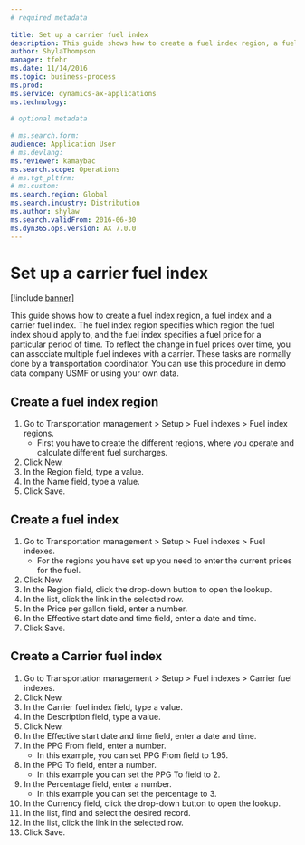 ```yaml
--- 
# required metadata 
 
title: Set up a carrier fuel index
description: This guide shows how to create a fuel index region, a fuel index and a carrier fuel index. 
author: ShylaThompson
manager: tfehr 
ms.date: 11/14/2016
ms.topic: business-process 
ms.prod:  
ms.service: dynamics-ax-applications 
ms.technology:  
 
# optional metadata 
 
# ms.search.form:   
audience: Application User 
# ms.devlang:  
ms.reviewer: kamaybac
ms.search.scope: Operations 
# ms.tgt_pltfrm:  
# ms.custom:  
ms.search.region: Global
ms.search.industry: Distribution
ms.author: shylaw
ms.search.validFrom: 2016-06-30 
ms.dyn365.ops.version: AX 7.0.0 
---
```

# Set up a carrier fuel index

[!include [banner](../../includes/banner.md)]

This guide shows how to create a fuel index region, a fuel index and a carrier fuel index. The fuel index region specifies which region the fuel index should apply to, and the fuel index specifies a fuel price for a particular period of time. To reflect the change in fuel prices over time, you can associate multiple fuel indexes with a carrier.  These tasks are normally done by a transportation coordinator. You can use this procedure in demo data company USMF or using your own data.


## Create a fuel index region
1. Go to Transportation management > Setup > Fuel indexes > Fuel index regions.
    * First you have to create the different regions, where you operate and calculate different fuel surcharges.  
2. Click New.
3. In the Region field, type a value.
4. In the Name field, type a value.
5. Click Save.

## Create a fuel index
1. Go to Transportation management > Setup > Fuel indexes > Fuel indexes.
    * For the regions you have set up you need to enter the current prices for the fuel.  
2. Click New.
3. In the Region field, click the drop-down button to open the lookup.
4. In the list, click the link in the selected row.
5. In the Price per gallon field, enter a number.
6. In the Effective start date and time field, enter a date and time.
7. Click Save.

## Create a Carrier fuel index
1. Go to Transportation management > Setup > Fuel indexes > Carrier fuel indexes.
2. Click New.
3. In the Carrier fuel index field, type a value.
4. In the Description field, type a value.
5. Click New.
6. In the Effective start date and time field, enter a date and time.
7. In the PPG From field, enter a number.
    * In this example, you can set PPG From field to 1.95.  
8. In the PPG To field, enter a number.
    * In this example you can set the PPG To field to 2.  
9. In the Percentage field, enter a number.
    * In this example you can set the percentage to 3.  
10. In the Currency field, click the drop-down button to open the lookup.
11. In the list, find and select the desired record.
12. In the list, click the link in the selected row.
13. Click Save.


